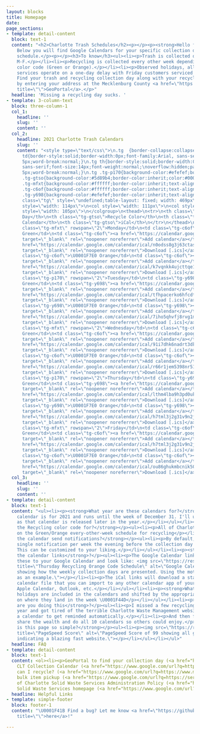 ```yaml
---
layout: blocks
title: Homepage
date: 
page_sections:
- template: detail-content
  block: text-1
  content: "<h2>Charlotte Trash Schedules</h2><p></p><p><strong>Hello fellow Charlotteans.</strong>
    Below you will find Google Calendars for your specific collection day and recycling
    schedule.</p><p></p><h3>To know</h3><ul><li><p>Trash is collected on weekdays
    M-F.</p></li><li><p>Recycling is collected every other week depending on your
    color code (Green or Orange).</p></li><li><p>Observed holidays, all collection
    services operate on a one-day delay with Friday customers serviced on Saturday.</p><p></p></li></ul><p>\U0001F6A8
    Find your trash and recycling collection day along with your recycling color code
    by entering your address at the Mecklenburg County <a href=\"https://mcmap.org/geoportal/?q=trash\"
    title=\"\">GeoPortal</a>.</p>"
  headline: 'Missing a recycling day sucks. '
- template: 3-column-text
  block: three-column-1
  col_1:
    headline: ''
    slug: ''
    content: ''
  col_2:
    headline: 2021 Charlotte Trash Calendars
    slug: ''
    content: "<style type=\"text/css\">\n.tg  {border-collapse:collapse;border-spacing:0;}\n.tg
      td{border-style:solid;border-width:0px;font-family:Arial, sans-serif;font-size:14px;overflow:hidden;\npadding:10px
      5px;word-break:normal;}\n.tg th{border-style:solid;border-width:0px;font-family:Arial,
      sans-serif;font-size:14px;font-weight:normal;\noverflow:hidden;padding:10px
      5px;word-break:normal;}\n.tg .tg-p170{background-color:#efefef;border-color:inherit;text-align:left;vertical-align:middle}\n.tg
      .tg-gtso{background-color:#5d89b4;border-color:inherit;color:#000000;font-weight:bold;text-align:left;vertical-align:top}\n.tg
      .tg-mfxt{background-color:#ffffff;border-color:inherit;text-align:left;vertical-align:middle}\n.tg
      .tg-c6of{background-color:#ffffff;border-color:inherit;text-align:left;vertical-align:top}\n.tg
      .tg-y698{background-color:#efefef;border-color:inherit;text-align:left;vertical-align:top}\n</style>\n<table
      class=\"tg\" style=\"undefined;table-layout: fixed; width: 469px\">\n<colgroup>\n<col
      style=\"width: 114px\">\n<col style=\"width: 111px\">\n<col style=\"width: 139px\">\n<col
      style=\"width: 105px\">\n</colgroup>\n<thead>\n<tr>\n<th class=\"tg-gtso\">Collection
      Day</th>\n<th class=\"tg-gtso\">Recycle Color</th>\n<th class=\"tg-gtso\">Google
      Calendar</th>\n<th class=\"tg-gtso\">iCal</th>\n</tr>\n</thead>\n<tbody>\n<tr>\n<td
      class=\"tg-mfxt\" rowspan=\"2\">Monday</td>\n<td class=\"tg-c6of\">\U0001F7E2
      Green</td>\n<td class=\"tg-c6of\"><a href=\"https://calendar.google.com/calendar/u/0?cid=bjBvZHNzOGczajYzY3RhczhvbnE3MGcxY3NAZ3JvdXAuY2FsZW5kYXIuZ29vZ2xlLmNvbQ\"
      target=\"_blank\" rel=\"noopener noreferrer\">Add calendar</a></td>\n<td class=\"tg-c6of\"><a
      href=\"https://calendar.google.com/calendar/ical/n0odss8g3j63ctas8onq70g1cs%40group.calendar.google.com/public/basic.ics\"
      target=\"_blank\" rel=\"noopener noreferrer\">Download [.ics]</a></td>\n</tr>\n<tr>\n<td
      class=\"tg-c6of\">\U0001F7E0 Orange</td>\n<td class=\"tg-c6of\"><a href=\"https://calendar.google.com/calendar/u/0?cid=azd2cW5razR1amN0dHFlMTQxc3VuYXRmMGdAZ3JvdXAuY2FsZW5kYXIuZ29vZ2xlLmNvbQ\"
      target=\"_blank\" rel=\"noopener noreferrer\">Add calendar</a></td>\n<td class=\"tg-c6of\"><a
      href=\"https://calendar.google.com/calendar/ical/k7vqnkk4ujcttqe141sunatf0g%40group.calendar.google.com/public/basic.ics\"
      target=\"_blank\" rel=\"noopener noreferrer\">Download [.ics]</a></td>\n</tr>\n<tr>\n<td
      class=\"tg-p170\" rowspan=\"2\">Tuesday</td>\n<td class=\"tg-y698\">\U0001F7E2
      Green</td>\n<td class=\"tg-y698\"><a href=\"https://calendar.google.com/calendar/u/0?cid=dGZocGFjZXJrbzZoZmNkdHQwdDk1NzdvaTRAZ3JvdXAuY2FsZW5kYXIuZ29vZ2xlLmNvbQ\"
      target=\"_blank\" rel=\"noopener noreferrer\">Add calendar</a></td>\n<td class=\"tg-y698\"><a
      href=\"https://calendar.google.com/calendar/ical/tfhpacerko6hfcdtt0t9577oi4%40group.calendar.google.com/public/basic.ics\"
      target=\"_blank\" rel=\"noopener noreferrer\">Download [.ics]</a></td>\n</tr>\n<tr>\n<td
      class=\"tg-y698\">\U0001F7E0 Orange</td>\n<td class=\"tg-y698\"><a href=\"https://calendar.google.com/calendar/u/0?cid=N2lobzVxaHZmajhydmcxbXZhNHUzbmlwMmNAZ3JvdXAuY2FsZW5kYXIuZ29vZ2xlLmNvbQ\"
      target=\"_blank\" rel=\"noopener noreferrer\">Add calendar</a></td>\n<td class=\"tg-y698\"><a
      href=\"https://calendar.google.com/calendar/ical/7iho5qhvfj8rvg1mva4u3nip2c%40group.calendar.google.com/public/basic.ics\"
      target=\"_blank\" rel=\"noopener noreferrer\">Download [.ics]</a></td>\n</tr>\n<tr>\n<td
      class=\"tg-mfxt\" rowspan=\"2\">Wednesday</td>\n<td class=\"tg-c6of\">\U0001F7E2
      Green</td>\n<td class=\"tg-c6of\"><a href=\"https://calendar.google.com/calendar/u/0?cid=OTFpN2RoazZuYWRydDNka2FwdHZtb2p0aG9AZ3JvdXAuY2FsZW5kYXIuZ29vZ2xlLmNvbQ\"
      target=\"_blank\" rel=\"noopener noreferrer\">Add calendar</a></td>\n<td class=\"tg-c6of\"><a
      href=\"https://calendar.google.com/calendar/ical/91i7dhk6nadrt3dkaptvmojtho%40group.calendar.google.com/public/basic.ics\"
      target=\"_blank\" rel=\"noopener noreferrer\">Download [.ics]</a></td>\n</tr>\n<tr>\n<td
      class=\"tg-c6of\">\U0001F7E0 Orange</td>\n<td class=\"tg-c6of\"><a href=\"https://calendar.google.com/calendar/u/0?cid=cjY2cjFqZW01Mzk4bnI1MWQ0ZDFxZXU2NmdAZ3JvdXAuY2FsZW5kYXIuZ29vZ2xlLmNvbQ\"
      target=\"_blank\" rel=\"noopener noreferrer\">Add calendar</a></td>\n<td class=\"tg-c6of\"><a
      href=\"https://calendar.google.com/calendar/ical/r66r1jem5398nr51d4d1qeu66g%40group.calendar.google.com/public/basic.ics\"
      target=\"_blank\" rel=\"noopener noreferrer\">Download [.ics]</a></td>\n</tr>\n<tr>\n<td
      class=\"tg-p170\" rowspan=\"2\">Thursday</td>\n<td class=\"tg-y698\">\U0001F7E2
      Green</td>\n<td class=\"tg-y698\"><a href=\"https://calendar.google.com/calendar/u/0?cid=bHRobTRsYmE5aDNwZDB1a3F0N2xtcG5vNDRAZ3JvdXAuY2FsZW5kYXIuZ29vZ2xlLmNvbQ\"
      target=\"_blank\" rel=\"noopener noreferrer\">Add calendar</a></td>\n<td class=\"tg-y698\"><a
      href=\"https://calendar.google.com/calendar/ical/lthm4lba9h3pd0ukqt7lmpno44%40group.calendar.google.com/public/basic.ics\"
      target=\"_blank\" rel=\"noopener noreferrer\">Download [.ics]</a></td>\n</tr>\n<tr>\n<td
      class=\"tg-y698\">\U0001F7E0 Orange</td>\n<td class=\"tg-y698\"><a href=\"https://calendar.google.com/calendar/u/0?cid=aDd0bWwzajJnMzF2OW4yamsyMGpiazYzY3NAZ3JvdXAuY2FsZW5kYXIuZ29vZ2xlLmNvbQ\"
      target=\"_blank\" rel=\"noopener noreferrer\">Add calendar</a></td>\n<td class=\"tg-y698\"><a
      href=\"https://calendar.google.com/calendar/ical/h7tml3j2g31v9n2jk20jbk63cs%40group.calendar.google.com/public/basic.ics\"
      target=\"_blank\" rel=\"noopener noreferrer\">Download [.ics]</a></td>\n</tr>\n<tr>\n<td
      class=\"tg-mfxt\" rowspan=\"2\">Friday</td>\n<td class=\"tg-c6of\">\U0001F7E2
      Green</td>\n<td class=\"tg-c6of\"><a href=\"https://calendar.google.com/calendar/u/0?cid=NHVhZmY4cHRqZzZ2cGtlZ2lhaDZicG10czRAZ3JvdXAuY2FsZW5kYXIuZ29vZ2xlLmNvbQ\"
      target=\"_blank\" rel=\"noopener noreferrer\">Add calendar</a></td>\n<td class=\"tg-c6of\"><a
      href=\"https://calendar.google.com/calendar/ical/h7tml3j2g31v9n2jk20jbk63cs%40group.calendar.google.com/public/basic.ics\"
      target=\"_blank\" rel=\"noopener noreferrer\">Download [.ics]</a></td>\n</tr>\n<tr>\n<td
      class=\"tg-c6of\">\U0001F7E0 Orange</td>\n<td class=\"tg-c6of\"><a href=\"https://calendar.google.com/calendar/u/0?cid=b3U4NmdodWttYmNuaWs1MDM3M2NjaWhyZGtAZ3JvdXAuY2FsZW5kYXIuZ29vZ2xlLmNvbQ\"
      target=\"_blank\" rel=\"noopener noreferrer\">Add calendar</a></td>\n<td class=\"tg-c6of\"><a
      href=\"https://calendar.google.com/calendar/ical/ou86ghukmbcnik50373ccihrdk%40group.calendar.google.com/public/basic.ics\"
      target=\"_blank\" rel=\"noopener noreferrer\">Download [.ics]</a></td>\n</tr>\n</tbody>\n</table>"
  col_3:
    headline: ''
    slug: ''
    content: ''
- template: detail-content
  block: text-1
  content: "<ul><li><p><strong>What year are these calendars for?</strong></p><ul><li><p>This
    calendar is for 2021 and runs until the week of December 31. I'll update for 2022
    as that calendar is released later in the year.</p></li></ul></li><li><p><strong>What's
    the Recycling color code for?</strong></p><ul><li><p>All of Charlotte operates
    on the Green/Orange every-other-week schedule for recycling</p></li></ul></li><li><p><strong>Does
    the calendar send notifications?</strong></p><ul><li><p>By default, I've set a
    single notification per week the evening before the collection day at 6 pm ET.
    This can be customized to your liking.</p></li></ul></li><li><p><strong>What are
    the calendar links</strong>?</p><ul><li><p>The Google Calendar links will add
    these to your Google Calendar and look like: <img src=\"https://res.cloudinary.com/erm87/image/upload/c_scale,w_auto:100:688/q_auto,f_auto,dpr_auto/v1631676434/clttrash/Screen_Shot_2021-09-14_at_11.25.58_PM_yiplda.png\"
    title=\"Thursday Recycling Orange Code Schedule\" alt=\"Google Calendar screenshot
    showing how the weekly collection days are presented. Using the moth of September
    as an example.\"></p></li><li><p>The iCal links will download a standard .ics
    calendar file that you can import to any other calendar app of your choosing e.g.
    Apple Calendar, Outlook, etc.</p></li></ul></li><li><p><strong>What about holidays?</strong></p><ul><li><p>All
    holidays are included in the calendars and shifted by the appropriate day depending
    on where they land in the week \U0001F44D</p></li></ul></li><li><p><strong>Why
    are you doing this</strong>?</p><ul><li><p>I missed a few recycling weeks this
    year and got tired of the terrible Charlotte Waste Management website so I made
    a calendar to get reminded automatically.</p></li><li><p>And then figured I'd
    share the wealth and do all 10 calendars so others could enjoy.</p></li></ul></li><li><p><strong>Why
    is this page so simple?</strong></p><ul><li><p><img src=\"https://res.cloudinary.com/erm87/image/upload/c_scale,w_auto:100:688/q_auto,f_auto,dpr_auto/v1631678259/clttrash/Screen_Shot_2021-09-14_at_11.56.42_PM_vfztv8.png\"
    title=\"PageSpeed Score\" alt=\"PageSpeed Score of 99 showing all green metrics
    indicating a blazing fast website.\"></p></li></ul></li></ul>"
  headline: FAQ
- template: detail-content
  block: text-1
  content: <ol><li><p>GeoPortal to find your collection day (<a href="https://www.google.com/url?q=https://mcmap.org/geoportal/?q%3Dtrash&amp;sa=D&amp;source=calendar&amp;usd=2&amp;usg=AOvVaw13TWXjuDxwNntA_30xaqAH">link</a>)</p></li><li><p>2021
    CLT Collection Calendar (<a href="https://www.google.com/url?q=https://charlottenc.gov/SWS/Documents/SWS_2021_Calendar_3Pages_112020.pdf&amp;sa=D&amp;source=calendar&amp;usd=2&amp;usg=AOvVaw1_rng4Egc1d5TsvDkHMg4i">.pdf</a>)</p></li><li><p>What
    can I recycle? (<a href="https://www.google.com/url?q=https://www.mecknc.gov/LUESA/SolidWaste/Disposal-Recycling/Pages/what-can-and-cannot-be-recycled.aspx&amp;sa=D&amp;source=calendar&amp;usd=2&amp;usg=AOvVaw22ruJ76ywJbtUiHZseMIEQ">link</a>)</p></li><li><p>Schedule
    bulk item pickup (<a href="https://www.google.com/url?q=https://servicerequest.charlottenc.gov/service/BULKITEM&amp;sa=D&amp;source=calendar&amp;usd=2&amp;usg=AOvVaw1vFIZyzoWb-n40KJRDVc9P">link</a>)</p></li><li><p>City
    of Charlotte Solid Waste Services Administration Policy (<a href="https://www.google.com/url?q=https://charlottenc.gov/SWS/Documents/SWS_Administrative_Policy_January_2018.pdf&amp;sa=D&amp;source=calendar&amp;usd=2&amp;usg=AOvVaw0ctmesYsqno7LxwiFf6Gef">.pdf</a>)</p></li><li><p>CLT
    Solid Waste Services homepage (<a href="https://www.google.com/url?q=https://charlottenc.gov/SWS/Pages/default.aspx&amp;sa=D&amp;source=calendar&amp;usd=2&amp;usg=AOvVaw0W89x-gCL_1UrAeKq1mO_o">link</a>)</p></li></ol>
  headline: Helpful Links
- template: simple-footer
  block: footer-1
  content: "\U0001F41B Find a bug? Let me know <a href=\"https://github.com/erm87/clt-trash-calendars/issues\"
    title=\"\">here</a>!"

---
```

